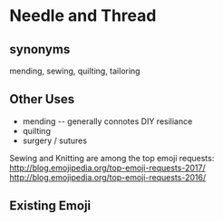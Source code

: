 # Needle and Thread

## synonyms
mending, sewing, quilting, tailoring

## Other Uses

+ mending -- generally connotes DIY resiliance
+ quilting
+ surgery / sutures

Sewing and Knitting are among the top emoji requests:
http://blog.emojipedia.org/top-emoji-requests-2017/ http://blog.emojipedia.org/top-emoji-requests-2016/

## Existing Emoji

